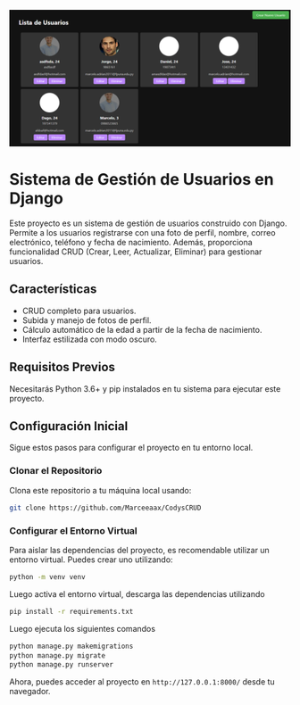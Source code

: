 ![Interfaz de la aplicación](interfaz.png)

# Sistema de Gestión de Usuarios en Django

Este proyecto es un sistema de gestión de usuarios construido con Django. Permite a los usuarios registrarse con una foto de perfil, nombre, correo electrónico, teléfono y fecha de nacimiento. Además, proporciona funcionalidad CRUD (Crear, Leer, Actualizar, Eliminar) para gestionar usuarios.

## Características

- CRUD completo para usuarios.
- Subida y manejo de fotos de perfil.
- Cálculo automático de la edad a partir de la fecha de nacimiento.
- Interfaz estilizada con modo oscuro.

## Requisitos Previos

Necesitarás Python 3.6+ y pip instalados en tu sistema para ejecutar este proyecto.

## Configuración Inicial

Sigue estos pasos para configurar el proyecto en tu entorno local.

### Clonar el Repositorio

Clona este repositorio a tu máquina local usando:

```bash
git clone https://github.com/Marceeaax/CodysCRUD
```

### Configurar el Entorno Virtual

Para aislar las dependencias del proyecto, es recomendable utilizar un entorno virtual. Puedes crear uno utilizando:

```bash
python -m venv venv
```

Luego activa el entorno virtual, descarga las dependencias utilizando 

```bash
pip install -r requirements.txt
```

Luego ejecuta los siguientes comandos

```bash
python manage.py makemigrations
python manage.py migrate
python manage.py runserver
```

Ahora, puedes acceder al proyecto en `http://127.0.0.1:8000/` desde tu navegador.
